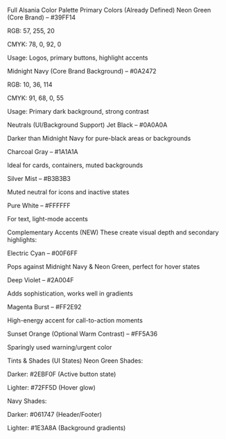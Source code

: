 Full Alsania Color Palette
Primary Colors (Already Defined)
Neon Green (Core Brand) – #39FF14

RGB: 57, 255, 20

CMYK: 78, 0, 92, 0

Usage: Logos, primary buttons, highlight accents

Midnight Navy (Core Brand Background) – #0A2472

RGB: 10, 36, 114

CMYK: 91, 68, 0, 55

Usage: Primary dark background, strong contrast

Neutrals (UI/Background Support)
Jet Black – #0A0A0A

Darker than Midnight Navy for pure-black areas or backgrounds

Charcoal Gray – #1A1A1A

Ideal for cards, containers, muted backgrounds

Silver Mist – #B3B3B3

Muted neutral for icons and inactive states

Pure White – #FFFFFF

For text, light-mode accents

Complementary Accents (NEW)
These create visual depth and secondary highlights:

Electric Cyan – #00F6FF

Pops against Midnight Navy & Neon Green, perfect for hover states

Deep Violet – #2A004F

Adds sophistication, works well in gradients

Magenta Burst – #FF2E92

High-energy accent for call-to-action moments

Sunset Orange (Optional Warm Contrast) – #FF5A36

Sparingly used warning/urgent color

Tints & Shades (UI States)
Neon Green Shades:

Darker: #2EBF0F (Active button state)

Lighter: #72FF5D (Hover glow)

Navy Shades:

Darker: #061747 (Header/Footer)

Lighter: #1E3A8A (Background gradients)
